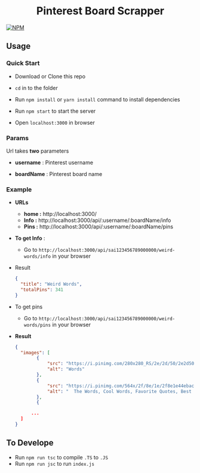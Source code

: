 <h1 align="center">Pinterest Board Scrapper</h1> 

[![NPM](https://nodei.co/npm/pintrest-scrapper-express.png?downloads=true&downloadRank=true&stars=true)](https://nodei.co/npm/pintrest-scrapper-express/)


## Usage

### Quick Start

- Download or Clone this repo

- `cd` in to the folder

- Run `npm install` or `yarn install` command to install dependencies

- Run `npm start` to start the server

- Open `localhost:3000` in browser

### Params

Url takes **two** parameters

- **username** : Pinterest username

- **boardName** : Pinterest board name

### Example

- **URLs**
	- **home :**  http://localhost:3000/
	- **Info :**  http://localhost:3000/api/:username/:boardName/info
	- **Pins :**  http://localhost:3000/api/:username/:boardName/pins

- **To get Info** :

  - Go to `http://localhost:3000/api/sai123456789000000/weird-words/info` in your browser

- Result

  ```json
  {
    "title": "Weird Words",
    "totalPins": 341
  }
  ```

- To get pins
  - Go to `http://localhost:3000/api/sai123456789000000/weird-words/pins` in your browser

- **Result**

  ```json
  {
    "images": [
          {
              "src": "https://i.pinimg.com/280x280_RS/2e/2d/50/2e2d505f82e118adf0ac6e742e503d82.jpg",
              "alt": "Words"
          },
          {
              "src": "https://i.pinimg.com/564x/2f/8e/1e/2f8e1e44ebac2f3536c991524bfa114f.jpg",
              "alt": "  The Words, Cool Words, Favorite Quotes, Best Quotes, Love Quotes, Inspirational Quotes, Daily Quotes, Motivational, Pretty Words"
          },
          {

        ...
    ]
  }

  ```

## To Develope

- Run `npm run tsc` to compile `.TS` to `.JS`
- Run `npm run jsc` to run `index.js`
